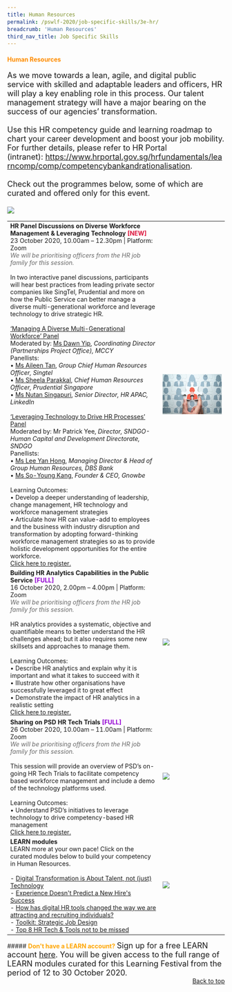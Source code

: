 ```yaml
---
title: Human Resources
permalink: /pswlf-2020/job-specific-skills/3e-hr/
breadcrumb: 'Human Resources'
third_nav_title: Job Specific Skills
---
```


#### <font color="darkorange"><b>Human Resources</b></font> <a name="hr"></a>
<font size="4">As we move towards a lean, agile, and digital public service with skilled and adaptable leaders and officers, HR will play a key enabling role in this process. Our talent management strategy will have a major bearing on the success of our agencies’ transformation.
<br><br>
Use this HR competency guide and learning roadmap to chart your career development and boost your job mobility. For further details, please refer to HR Portal (intranet): https://www.hrportal.gov.sg/hrfundamentals/learncomp/comp/competencybankandrationalisation.
<br><br>
Check out the programmes below, some of which are curated and offered only for this event. 
<br><br></font>
<img src="/images/hrcompetencymapping.jpeg">


<table>
       <col width="70%"> 
            <col width="30%">
<tr>
    <td>
      <b>HR Panel Discussions on Diverse Workforce Management & Leveraging Technology</b> <font color="crimson"><b> [NEW]</b></font>
      <br>23 October 2020, 10.00am – 12.30pm | Platform: Zoom
	<br><font color="dimgrey"><i>We will be prioritising officers from the HR job family for this session.</i></font>
      <br>       
      <br>In two interactive panel discussions, participants will hear best practices from leading private sector companies like SingTel, Prudential and more on how the Public Service can better manage a diverse multi-generational workforce and leverage technology to drive strategic HR.
      <br>
	<br>    <u> ‘Managing A Diverse Multi-Generational Workforce’ Panel </u>
      <br>Moderated by: <a href="https://www.linkedin.com/in/dawn-yip-3581776/">Ms Dawn Yip</a>, <i>Coordinating Director (Partnerships Project Office), MCCY</i>
      <br>Panellists:
	    <br>• <a href="https://www.linkedin.com/in/aileen-tan-58585a4/">Ms Aileen Tan</a>, <i>Group Chief Human Resources Officer, Singtel</i>
	    <br>• <a href="https://www.linkedin.com/in/sheela-parakkal-41365552/">Ms Sheela Parakkal</a>, <i>Chief Human Resources Officer, Prudential Singapore</i>
	    <br>• <a href="https://www.linkedin.com/in/nutan-singapuri-109a711b/">Ms Nutan Singapuri</a>, <i>Senior Director, HR APAC, LinkedIn</i>   
      <br><br><u>‘Leveraging Technology to Drive HR Processes’ Panel</u>
      <br>Moderated by: Mr Patrick Yee, <i>Director, SNDGO-Human Capital and Development Directorate, SNDGO</i>
      <br>Panellists:
	    <br>• <a href="https://www.linkedin.com/in/yan-hong-lee-754a0266/">Ms Lee Yan Hong</a>, <i>Managing Director & Head of Group Human Resources, DBS Bank</i>
	    <br>• <a href="https://www.linkedin.com/in/soykang/">Ms So-Young Kang</a>, <i>Founder & CEO, Gnowbe</i>
	    <br>
      <br>Learning Outcomes:
      <br>• Develop a deeper understanding of leadership, change management, HR technology and workforce management strategies
      <br>• Articulate how HR can value-add to employees and the business with industry disruption and transformation by adopting forward-thinking workforce management strategies so as to provide holistic development opportunities for the entire workforce.
	    <br>
      <a href="https://hr-panel-discussions.eventbrite.sg">Click here to register.</a> 
    </td>    
<td>
     <img src="/images/lead1.jpg">
    </td>
</tr>
<tr>
    <td>
      <b>Building HR Analytics Capabilities in the Public Service</b> <b><font color="darkviolet"> [FULL]</font></b>
      <br>16 October 2020, 2.00pm – 4.00pm | Platform: Zoom
	<br><font color="dimgrey"><i>We will be prioritising officers from the HR job family for this session.</i></font>
      <br>       
      <br>HR analytics provides a systematic, objective and quantifiable means to better understand the HR challenges ahead; but it also requires some new skillsets and approaches to manage them.
      <br>
      <br>Learning Outcomes:
      <br>• Describe HR analytics and explain why it is important and what it takes to succeed with it
      <br>• Illustrate how other organisations have successfully leveraged it to great effect 
      <br>• Demonstrate the impact of HR analytics in a realistic setting
	    <br>
      <a href="https://hr-analytics-in-public-service.eventbrite.sg">Click here to register.</a> 
    </td>    
<td>
     <img src="/images/hra1.jpg">
    </td>
</tr>
<tr>
    <td>
      <b>Sharing on PSD HR Tech Trials</b> <b><font color="darkviolet"> [FULL]</font></b>
      <br>26 October 2020, 10.00am – 11.00am | Platform: Zoom
	<br><font color="dimgrey"><i>We will be prioritising officers from the HR job family for this session.</i></font>
      <br>       
      <br>This session will provide an overview of PSD’s on-going HR Tech Trials to facilitate competency based workforce management and include a demo of the technology platforms used.
      <br>
      <br>Learning Outcomes:
      <br>• Understand PSD’s initiatives to leverage technology to drive competency-based HR management
	    <br>
      <a href="https://hr-tech-trials.eventbrite.sg">Click here to register.</a> 
    </td>    
<td>
     <img src="/images/digital6.jpg">
    </td>
</tr>
<tr> 
    <td>	     
      <b>LEARN modules</b>
      <br>LEARN more at your own pace! Click on the curated modules below to build your competency in Human Resources.
	<br><br>
- <a href="https://www.learn.gov.sg/dlp/student/course/204673">Digital Transformation is About Talent, not (just) Technology</a><br>
- <a href="https://www.learn.gov.sg/dlp/student/externalcourse/111487">Experience Doesn't Predict a New Hire's Success</a><br>
- <a href="https://www.learn.gov.sg/dlp/student/course/16235">How has digital HR tools changed the way we are attracting and recruiting individuals?</a><br>		
- <a href="https://www.learn.gov.sg/dlp/student/course/127434">Toolkit: Strategic Job Design </a><br>
- <a href="https://www.learn.gov.sg/dlp/student/course/21182">Top 8 HR Tech & Tools not to be missed </a><br>	
    </td>
	<td>
     <img src="/images/learnlogowhitebg.jpg">
    </td>
</tr>
</table>
##### <font color="orange"><b>Don't have a LEARN account?</b></font>
<font size="4.5">Sign up for a free LEARN account <a href="https://go.gov.sg/lv4xad">here</a>. You will be given access to the full range of LEARN modules curated for this Learning Festival from the period of 12 to 30 October 2020.</font>
<br>
<div style="text-align: right"><a href="#top">Back to top</a></div>

